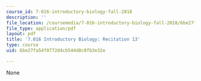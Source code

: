 ```yaml
---
course_id: 7-016-introductory-biology-fall-2018
description: ''
file_location: /coursemedia/7-016-introductory-biology-fall-2018/6be27fa54f0772d4cb544d8c8fb3e32e_MIT7_016F18rec13.pdf
file_type: application/pdf
layout: pdf
title: '7.016 Introductory Biology: Recitation 13'
type: course
uid: 6be27fa54f0772d4cb544d8c8fb3e32e

---
```

None
